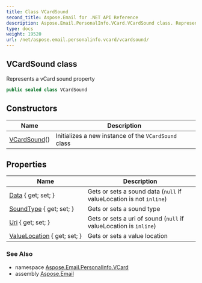 ```yaml
---
title: Class VCardSound
second_title: Aspose.Email for .NET API Reference
description: Aspose.Email.PersonalInfo.VCard.VCardSound class. Represents a vCard sound property
type: docs
weight: 19520
url: /net/aspose.email.personalinfo.vcard/vcardsound/
---
```

## VCardSound class

Represents a vCard sound property

```csharp
public sealed class VCardSound
```

## Constructors

| Name | Description |
| --- | --- |
| [VCardSound](vcardsound/)() | Initializes a new instance of the `VCardSound` class |

## Properties

| Name | Description |
| --- | --- |
| [Data](../../aspose.email.personalinfo.vcard/vcardsound/data/) { get; set; } | Gets or sets a sound data (`null` if valueLocation is not `inline`) |
| [SoundType](../../aspose.email.personalinfo.vcard/vcardsound/soundtype/) { get; set; } | Gets or sets a sound type |
| [Uri](../../aspose.email.personalinfo.vcard/vcardsound/uri/) { get; set; } | Gets or sets a uri of sound (`null` if valueLocation is `inline`) |
| [ValueLocation](../../aspose.email.personalinfo.vcard/vcardsound/valuelocation/) { get; set; } | Gets or sets a value location |

### See Also

* namespace [Aspose.Email.PersonalInfo.VCard](../../aspose.email.personalinfo.vcard/)
* assembly [Aspose.Email](../../)


